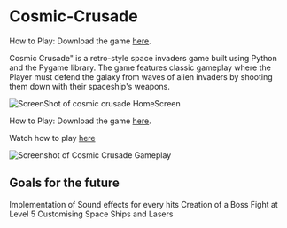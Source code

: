 # Cosmic-Crusade

 How to Play:
  Download the game [here](https://everythingmix.itch.io/cosmic-crusade).
 
Cosmic Crusade" is a retro-style space invaders game built using Python and the Pygame library. The game features classic gameplay where the Player must defend the galaxy from waves of alien invaders by shooting them down with their spaceship's weapons.

![ScreenShot of cosmic crusade HomeScreen](https://img.itch.zone/aW1hZ2UvMjA2Mjg4Ni8xMjIxNjMxMi5qcGc=/original/BM0%2FTR.jpg)


  How to Play:
  Download the game [here](https://everythingmix.itch.io/cosmic-crusade).
  
  Watch how to play [here](https://www.youtube.com/watch?v=XRS8w0c4YgU&t=1s)
  
  ![Screenshot of Cosmic Crusade Gameplay](https://img.itch.zone/aW1hZ2UvMjA2Mjg4Ni8xMjIxNjMxMC5qcGc=/original/HCDYcv.jpg)
  
  ## Goals for the future 
  Implementation of Sound effects for every hits 
  Creation of a Boss Fight at Level 5
  Customising Space Ships and Lasers
  
  
  
  
  
  

